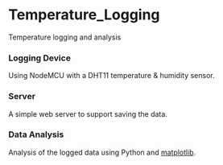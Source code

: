 # Temperature_Logging
Temperature logging and analysis

### Logging Device
Using NodeMCU with a DHT11 temperature & humidity sensor.

### Server
A simple web server to support saving the data.

### Data Analysis
Analysis of the logged data using Python and [matplotlib](http://matplotlib.org/).
